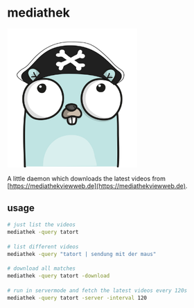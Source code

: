 # mediathek

<img src="./img/logo.png" width="300">

A little daemon which downloads the latest videos from [https://mediathekviewweb.de](https://mediathekviewweb.de).


## usage

```bash
# just list the videos
mediathek -query tatort

# list different videos
mediathek -query "tatort | sendung mit der maus"

# download all matches
mediathek -query tatort -download

# run in servermode and fetch the latest videos every 120s
mediathek -query tatort -server -interval 120
```
